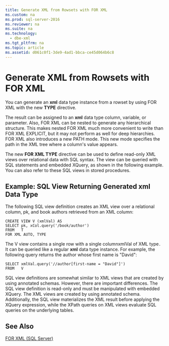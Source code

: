 ```yaml
---
title: Generate XML from Rowsets with FOR XML
ms.custom: na
ms.prod: sql-server-2016
ms.reviewer: na
ms.suite: na
ms.technology: 
  - dbe-xml
ms.tgt_pltfrm: na
ms.topic: article
ms.assetid: d061c0f1-3de9-4ad1-bbca-ce45d064b6c8
---
```

# Generate XML from Rowsets with FOR XML
  You can generate an **xml** data type instance from a rowset by using FOR XML with the new **TYPE** directive.  
  
 The result can be assigned to an **xml** data type column, variable, or parameter. Also, FOR XML can be nested to generate any hierarchical structure. This makes nested FOR XML much more convenient to write than FOR XML EXPLICIT, but it may not perform as well for deep hierarchies. FOR XML also introduces a new PATH mode. This new mode specifies the path in the XML tree where a column's value appears.  
  
 The new **FOR XML TYPE** directive can be used to define read\-only XML views over relational data with SQL syntax. The view can be queried with SQL statements and embedded XQuery, as shown in the following example. You can also refer to these SQL views in stored procedures.  
  
## Example: SQL View Returning Generated xml Data Type  
 The following SQL view definition creates an XML view over a relational column, pk, and book authors retrieved from an XML column:  
  
```  
CREATE VIEW V (xmlVal) AS  
SELECT pk, xCol.query('/book/author')  
FROM   T  
FOR XML AUTO, TYPE  
```  
  
 The V view contains a single row with a single columnxmlVal of XML type`.` It can be queried like a regular **xml** data type instance. For example, the following query returns the author whose first name is "David":  
  
```  
SELECT xmlVal.query('//author[first-name = "David"]')  
FROM   V  
```  
  
 SQL view definitions are somewhat similar to XML views that are created by using annotated schemas. However, there are important differences. The SQL view definition is read\-only and must be manipulated with embedded XQuery. The XML views are created by using annotated schema. Additionally, the SQL view materializes the XML result before applying the XQuery expression, while the XPath queries on XML views evaluate SQL queries on the underlying tables.  
  
## See Also  
 [FOR XML &#40;SQL Server&#41;](../../Topics/TopicNameNotContainA/FOR-XML--SQL-Server-.md)  
  
  